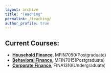 ```yaml
---
layout: archive
title: "Teaching"
permalink: /teaching/
author_profile: true
---
```


## Current Courses:

*  [**Household Finance**](https://fbeo.fbe.hku.hk/mfin/programme/elective-courses), MFIN7050(Postgraduate)
*  [**Behavioral Finance**](https://fbeo.fbe.hku.hk/mfin/programme/elective-courses), MFIN7015(Postgraduate)
*  [**Corporate Finance**](https://ug.hkubs.hku.hk/f/course/252643/FINA1310%20Corporate%20Finance2020.pdf), FINA1310(Undergraduate)


